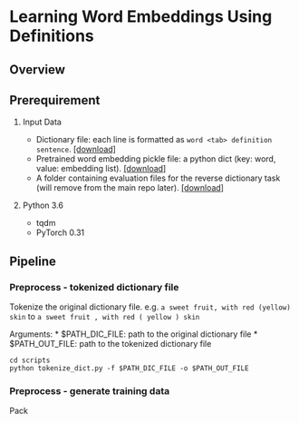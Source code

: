 # Learning Word Embeddings Using Definitions

## Overview


## Prerequirement
1. Input Data
	* Dictionary file: each line is formatted as `word <tab> definition sentence`. [[download]](https://www.dropbox.com/s/eriptqlofkxvx6x/glove.6B.100d.pk?dl=0)
	* Pretrained word embedding pickle file: a python dict (key: word, value: embedding list). [[download]](https://www.dropbox.com/s/bogsy2hwsqs6rud/felix-train.txt?dl=0)
	* A folder containing evaluation files for the reverse dictionary task (will remove from the main repo later). [[download]](https://www.dropbox.com/s/fltah0yneeyet2g/rvd.zip?dl=0)

2. Python 3.6
	* tqdm
	* PyTorch 0.31

## Pipeline
### Preprocess - tokenized dictionary file

Tokenize the original dictionary file. e.g. `a sweet fruit, with red (yellow) skin` to `a sweet fruit , with red ( yellow ) skin`

Arguments:
	*  $PATH_DIC_FILE: path to the original dictionary file
	*  $PATH_OUT_FILE: path to the tokenized dictionary file

```
cd scripts
python tokenize_dict.py -f $PATH_DIC_FILE -o $PATH_OUT_FILE
```

### Preprocess - generate training data

Pack 